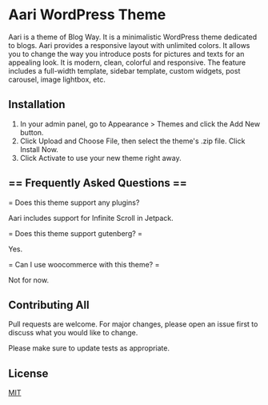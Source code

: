 # Aari WordPress Theme

Aari is a theme of Blog Way. It is a minimalistic WordPress theme dedicated to blogs. Aari provides a responsive layout with unlimited colors. It allows you to change the way you introduce posts for pictures and texts for an appealing look. It is modern, clean, colorful and responsive. The feature includes a full-width template, sidebar template, custom widgets, post carousel, image lightbox, etc.

## Installation

1. In your admin panel, go to Appearance > Themes and click the Add New button.
2. Click Upload and Choose File, then select the theme's .zip file. Click Install Now.
3. Click Activate to use your new theme right away.


## == Frequently Asked Questions ==

= Does this theme support any plugins? 

Aari includes support for Infinite Scroll in Jetpack.

= Does this theme support gutenberg? =

Yes.

= Can I use woocommerce with this theme? =

Not for now.

## Contributing All
Pull requests are welcome. For major changes, please open an issue first to discuss what you would like to change.

Please make sure to update tests as appropriate. 

## License
[MIT](https://choosealicense.com/licenses/mit/)
